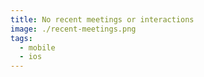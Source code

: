```yaml
---
title: No recent meetings or interactions
image: ./recent-meetings.png
tags:
  - mobile
  - ios
---
```

